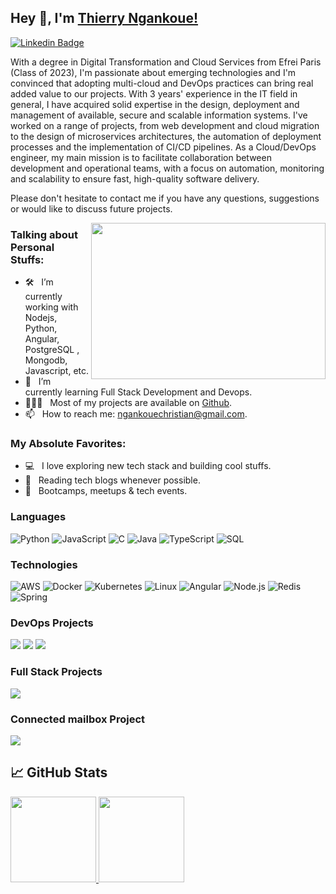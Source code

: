 ## Hey 👋, I'm [Thierry Ngankoue!](https://github.com/thierryngankoue)

[![Linkedin Badge](https://img.shields.io/badge/-LinkedIn-0e76a8?style=flat-square&logo=Linkedin&logoColor=white)](https://www.linkedin.com/in/thierry-ngankoue/)

With a degree in Digital Transformation and Cloud Services from Efrei Paris (Class of 2023), I'm passionate about emerging technologies and I'm convinced that adopting multi-cloud and DevOps practices can bring real added value to our projects. 
With 3 years' experience in the IT field in general, I have acquired solid expertise in the design, deployment and management of available, secure and scalable information systems. 
I've worked on a range of projects, from web development and cloud migration to the design of microservices architectures, the automation of deployment processes and the implementation of CI/CD pipelines.
As a Cloud/DevOps engineer, my main mission is to facilitate collaboration between development and operational teams, with a focus on automation, monitoring and scalability to ensure fast, high-quality software delivery.

Please don't hesitate to contact me if you have any questions, suggestions or would like to discuss future projects.


<img align="right" height="250" width="375" alt="" src="https://raw.githubusercontent.com/iampavangandhi/iampavangandhi/master/gifs/coder.gif" />

### Talking about Personal Stuffs:

- 🛠 &nbsp; I’m currently working with Nodejs, Python, Angular, <br /> PostgreSQL , Mongodb, Javascript, etc.
- 🚀 &nbsp; I’m currently learning Full Stack Development and Devops.
- 👨🏻‍💻 &nbsp; Most of my projects are available on [Github](https://github.com/thierryngankoue).
- 📫 &nbsp; How to reach me: ngankouechristian@gmail.com.

### My Absolute Favorites:

- 💻 &nbsp; I love exploring new tech stack and building cool stuffs.
- 📰 &nbsp; Reading tech blogs whenever possible.
- 🍕 &nbsp; Bootcamps, meetups & tech events.

### Languages

![Python](https://img.shields.io/badge/-Python-000?&logo=Python)
![JavaScript](https://img.shields.io/badge/-JavaScript-000?&logo=JavaScript)
![C](https://img.shields.io/badge/-C-000?&logo=C)
![Java](https://img.shields.io/badge/-Java-000?&logo=java)
![TypeScript](https://img.shields.io/badge/-TypeScript-000?&logo=TypeScript)
![SQL](https://img.shields.io/badge/-SQL-000?&logo=MySQL)

### Technologies

![AWS](https://img.shields.io/badge/-AWS-000?&logo=Amazon-AWS&logoColor=F90)
![Docker](https://img.shields.io/badge/-Docker-000?&logo=Docker)
![Kubernetes](https://img.shields.io/badge/-Kubernetes-000?&logo=Kubernetes)
![Linux](https://img.shields.io/badge/-Linux-000?&logo=Linux)
![Angular](https://img.shields.io/badge/-Angular-000?&logo=Angular)
![Node.js](https://img.shields.io/badge/-Node.js-000?&logo=node.js)
![Redis](https://img.shields.io/badge/-Redis-000?&logo=Redis)
![Spring](https://img.shields.io/badge/-Spring-000?&logo=Spring)

### DevOps Projects

[![](https://img.shields.io/badge/-🧬%20My%20Docker_projet_01-000)](https://github.com/thierryngankoue/student-list-projet)
[![](https://img.shields.io/badge/-🧬%20My%20Jenkins_projet_01-000)](https://github.com/thierryngankoue/static-web-site-jenkins)
[![](https://img.shields.io/badge/-🧬%20My%20Devops_projet_01-000)](https://github.com/thierryngankoue/ic-projet-redfile.git)

### Full Stack Projects

[![](https://img.shields.io/badge/-🧬%20My%20Angular_projet-000)](https://github.com/thierryngankoue/AngularProjet)

### Connected mailbox Project

[![](https://img.shields.io/badge/-🧬%20My%20IOT_projet-000)](https://github.com/efrei-paris-sud/2020-F-Tor_factory/tree/main/project)


## &#x1f4c8; GitHub Stats
<div>

<a href="https://www.adamalston.com/"><img height="137px" src="https://github-readme-stats.vercel.app/api?username=thierryngankoue&hide_title=true&hide_border=true&show_icons=true&include_all_commits=true&count_private=true&line_height=21&text_color=000&icon_color=000&bg_color=0,ea6161,ffc64d,fffc4d,52fa5a&theme=graywhite" /><!-- wi*quL3fcV -->
<img height="137px" src="https://github-readme-stats.vercel.app/api/top-langs/?username=thierryngankoue&hide=html&hide_title=true&hide_border=true&layout=compact&langs_count=6&exclude_repo=comp426,Redventures-Movie-Quotes&text_color=000&icon_color=fff&bg_color=0,52fa5a,4dfcff,c64dff&theme=graywhite" /></a>
</div>
